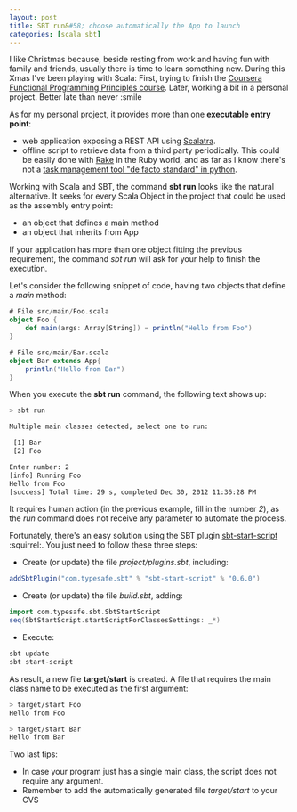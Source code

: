 ```yaml
---
layout: post
title: SBT run&#58; choose automatically the App to launch
categories: [scala sbt]
---
```


I like Christmas because, beside resting from work and having fun with family and friends, usually there is time to learn something new. During this Xmas I've been playing with Scala: First, trying to finish the [Coursera Functional Programming Principles course](https://class.coursera.org/progfun-2012-001/auth/auth_redirector?type=login&subtype=normal). Later, working a bit in a personal project. Better late than never :smile

As for my personal project, it provides more than one **executable entry point**:

- web application exposing a REST API using [Scalatra](http://www.scalatra.org/).
- offline script to retrieve data from a third party periodically. This could be easily done with [Rake](http://rake.rubyforge.org/) in the Ruby world, and as far as I know there's not a [task management tool "de facto standard" in python](http://code.activestate.com/pypm/search:rake/).

Working with Scala and SBT, the command **sbt run** looks like the natural alternative. It seeks for every Scala Object in the project that could be used as the assembly entry point:

- an object that defines a main method
- an object that inherits from App

If your application has more than one object fitting the previous requirement, the command *sbt run* will ask for your help to finish the execution.

Let's consider the following snippet of code, having two objects that define a *main* method:

```scala
# File src/main/Foo.scala
object Foo {
    def main(args: Array[String]) = println("Hello from Foo")
}

# File src/main/Bar.scala
object Bar extends App{
    println("Hello from Bar")
}

```

When you execute the **sbt run** command, the following text shows up:

```bash
> sbt run

Multiple main classes detected, select one to run:

 [1] Bar
 [2] Foo

Enter number: 2
[info] Running Foo
Hello from Foo
[success] Total time: 29 s, completed Dec 30, 2012 11:36:28 PM
```

It requires human action (in the previous example, fill in the number *2*), as the *run* command does not receive any parameter to automate the process.

Fortunately, there's an easy solution using the SBT plugin [sbt-start-script](https://github.com/sbt/sbt-start-script) :squirrel:. You just need to follow these three steps:

* Create (or update) the file *project/plugins.sbt*, including:

```scala
addSbtPlugin("com.typesafe.sbt" % "sbt-start-script" % "0.6.0")
```

* Create (or update) the file *build.sbt*, adding:

```scala
import com.typesafe.sbt.SbtStartScript
seq(SbtStartScript.startScriptForClassesSettings: _*)
```

* Execute:

```bash
sbt update
sbt start-script
```

As result, a new file **target/start** is created. A file that requires the main class name to be executed as the first argument:

```bash
> target/start Foo
Hello from Foo

> target/start Bar
Hello from Bar
```

Two last tips:
* In case your program just has a single main class, the script does not require any argument.
* Remember to add the automatically generated file *target/start* to your CVS